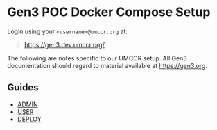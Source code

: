# Gen3 POC Docker Compose Setup

Login using your `<username>@umccr.org` at:

> https://gen3.dev.umccr.org/

The following are notes specific to our UMCCR setup. All Gen3 documentation should regard to material available at https://gen3.org.

## Guides

- [ADMIN](ADMIN.md)
- [USER](USER.md)
- [DEPLOY](DEPLOY.md)
